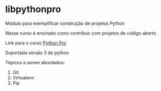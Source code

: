 # libpythonpro
Módulo para exemplificar construção de projetos Python

Nesse curso é ensinado como contribuir com projetos de código aberto

Link para o curso [Python Pro](https://www.python.pro.br/)

Suportada versão 3 de python

Tópicos a serem abordados:

1. Git
2. Virtualenv
3. Pip